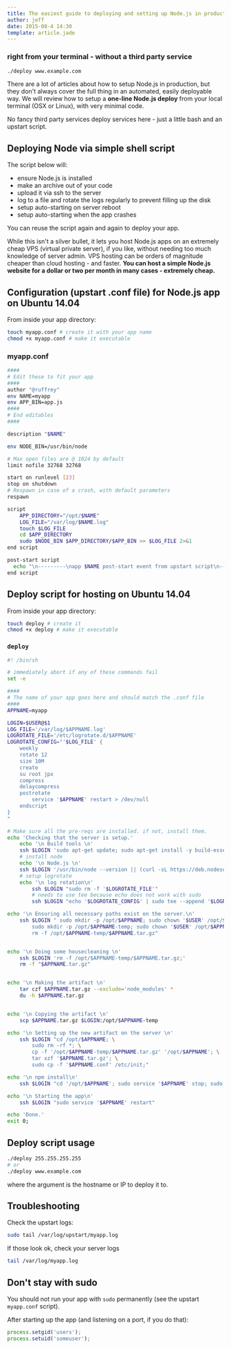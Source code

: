 ```yaml
---
title: The easiest guide to deploying and setting up Node.js in production
author: jeff
date: 2015-08-4 14:30
template: article.jade
---
```


### right from your terminal - without a third party service

```bash
./deploy www.example.com
```

There are a lot of articles about how to setup Node.js in production,
but they don't always cover the full thing in an automated, easily deployable
way. We will review how to setup a **one-line Node.js deploy** from your
local terminal (OSX or Linux), with very minimal code.

No fancy third party services deploy services here - just a little bash
and an upstart script.


## Deploying Node via simple shell script

The script below will:

- ensure Node.js is installed
- make an archive out of your code
- upload it via ssh to the server
- log to a file and rotate the logs regularly to prevent filling
up the disk
- setup auto-starting on server reboot
- setup auto-starting when the app crashes

You can reuse the script again and again to deploy your app.

While this isn't a silver bullet, it lets you host Node.js apps on an extremely
cheap VPS (virtual private server), if you like, without needing too much
knowledge of server admin. VPS hosting can be orders of magnitude cheaper
than cloud hosting - and faster. **You can host a simple Node.js website for
a dollar or two per month in many cases - extremely cheap.**


## Configuration (upstart .conf file) for Node.js app on Ubuntu 14.04

From inside your app directory:

```bash
touch myapp.conf # create it with your app name
chmod +x myapp.conf # make it executable
```

### myapp.conf

```bash
####
# Edit these to fit your app
####
author "@ruffrey"
env NAME=myapp
env APP_BIN=app.js
####
# End editables
####

description "$NAME"

env NODE_BIN=/usr/bin/node

# Max open files are @ 1024 by default
limit nofile 32768 32768

start on runlevel [23]
stop on shutdown
# Respawn in case of a crash, with default parameters
respawn

script
    APP_DIRECTORY="/opt/$NAME"
    LOG_FILE="/var/log/$NAME.log"
    touch $LOG_FILE
    cd $APP_DIRECTORY
    sudo $NODE_BIN $APP_DIRECTORY/$APP_BIN >> $LOG_FILE 2>&1
end script

post-start script
  echo "\n---------\napp $NAME post-start event from upstart script\n---------\n" >> $LOG_FILE
end script

```


## Deploy script for hosting on Ubuntu 14.04

From inside your app directory:

```bash
touch deploy # create it
chmod +x deploy # make it executable
```

### `deploy`

```bash
#! /bin/sh

# immediately abort if any of these commands fail
set -e

####
# The name of your app goes here and should match the .conf file
####
APPNAME=myapp

LOGIN=$USER@$1
LOG_FILE='/var/log/$APPNAME.log'
LOGROTATE_FILE='/etc/logrotate.d/$APPNAME'
LOGROTATE_CONFIG="'$LOG_FILE' {
    weekly
    rotate 12
    size 10M
    create
    su root jpx
    compress
    delaycompress
    postrotate
        service '$APPNAME' restart > /dev/null
    endscript
}
"

# Make sure all the pre-reqs are installed. if not, install them.
echo 'Checking that the server is setup.'
    echo '\n Build tools \n'
    ssh $LOGIN 'sudo apt-get update; sudo apt-get install -y build-essential'
    # install node
    echo '\n Node.js \n'
    ssh $LOGIN '/usr/bin/node --version || (curl -sL https://deb.nodesource.com/setup_0.12 | sudo bash -; sudo apt-get install -y nodejs)'
    # setup logrotate
    echo '\n log rotation\n'
        ssh $LOGIN "sudo rm -f '$LOGROTATE_FILE'"
        # needs to use tee because echo does not work with sudo
        ssh $LOGIN "echo '$LOGROTATE_CONFIG' | sudo tee --append '$LOGROTATE_FILE'"

echo '\n Ensuring all necessary paths exist on the server.\n'
    ssh $LOGIN " sudo mkdir -p /opt/$APPNAME; sudo chown '$USER' /opt/$APPNAME; \
        sudo mkdir -p /opt/$APPNAME-temp; sudo chown '$USER' /opt/$APPNAME-temp; \
        rm -f /opt/$APPNAME-temp/$APPNAME.tar.gz"


echo '\n Doing some housecleaning \n'
    ssh $LOGIN 'rm -f /opt/$APPNAME-temp/$APPNAME.tar.gz;'
    rm -f "$APPNAME.tar.gz"


echo '\n Making the artifact \n'
    tar czf $APPNAME.tar.gz --exclude='node_modules' *
    du -h $APPNAME.tar.gz


echo '\n Copying the artifact \n'
    scp $APPNAME.tar.gz $LOGIN:/opt/$APPNAME-temp

echo '\n Setting up the new artifact on the server \n'
    ssh $LOGIN "cd /opt/$APPNAME; \
        sudo rm -rf *; \
        cp -f '/opt/$APPNAME-temp/$APPNAME.tar.gz' '/opt/$APPNAME'; \
        tar xzf '$APPNAME.tar.gz'; \
        sudo cp -f '$APPNAME.conf' /etc/init;"

echo '\n npm install\n'
    ssh $LOGIN "cd '/opt/$APPNAME'; sudo service '$APPNAME' stop; sudo /usr/bin/npm install --production;"

echo '\n Starting the app\n'
    ssh $LOGIN "sudo service '$APPNAME' restart"

echo 'Done.'
exit 0;

```

## Deploy script usage

```bash
./deploy 255.255.255.255
# or
./deploy www.example.com
```

where the argument is the hostname or IP to deploy it to.


## Troubleshooting

Check the upstart logs:

```bash
sudo tail /var/log/upstart/myapp.log
```

If those look ok, check your server logs

```bash
tail /var/log/myapp.log
```

## Don't stay with sudo

You should not run your app with `sudo` permanently (see the upstart
`myapp.conf` script).

After starting up the app (and listening on a port, if you do that):

```javascript
process.setgid('users');
process.setuid('someuser');
```
